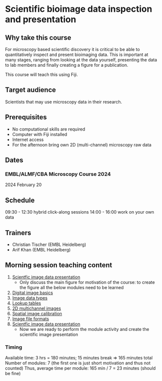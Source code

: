 # Scientific bioimage data inspection and presentation

## Why take this course

For microscopy based scientific discovery it is critical to be able to quantitatively inspect and present bioimaging data. This is important at many stages, ranging from looking at the data yourself, presenting the data to lab members and finally creating a figure for a publication.

This course will teach this using Fiji.

## Target audience

Scientists that may use microscopy data in their research.

## Prerequisites

* No computational skills are required
* Computer with Fiji installed
* Internet access
* For the afternoon bring own 2D (multi-channel) microscopy raw data

## Dates

### EMBL/ALMF/CBA Microscopy Course 2024

2024 February 20 

## Schedule

09:30 - 12:30 hybrid click-along sessions
14:00 - 16:00 work on your own data

## Trainers

- Christian Tischer (EMBL Heidelberg)
- Arif Khan (EMBL Heidelberg)

## Morning session teaching content

1. [Scientfic image data presentation](https://neubias.github.io/training-resources/image_inspection_and_presentation/index.html)
    - Only discuss the main figure for motivation of the course: to create the figure all the below modules need to be learned
1. [Digital image basics](https://neubias.github.io/training-resources/pixels/index.html)
1. [Image data types](https://neubias.github.io/training-resources/datatypes/index.html) 
1. [Lookup tables](https://neubias.github.io/training-resources/lut/index.html)
1. [2D multichannel images](https://neubias.github.io/training-resources/multichannel_images/index.html)
1. [Spatial image calibration](https://neubias.github.io/training-resources/spatial_calibration/index.html) 
1. [Image file formats](https://neubias.github.io/training-resources/image_file_formats/index.html)
1. [Scientfic image data presentation](https://neubias.github.io/training-resources/image_inspection_and_presentation/index.html)
    - Now we are ready to perform the module activity and create the scientific image presentation

### Timing

Available time: 3 hrs = 180 minutes; 15 minutes break => 165 minutes total
Number of modules: 7 (the first one is just short motivation and thus not counted)
Thus, average time per module: 165 min / 7 = 23 minutes (should be fine) 

